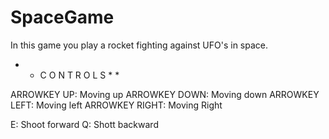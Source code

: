 # SpaceGame

In this game you play a rocket fighting against UFO's in space. 

* * C O N T R O L S * *

ARROWKEY UP: Moving up
ARROWKEY DOWN: Moving down
ARROWKEY LEFT: Moving left
ARROWKEY RIGHT: Moving Right

E: Shoot forward
Q: Shott backward
